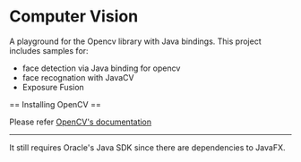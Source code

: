 Computer Vision
===============

A playground for the Opencv library with Java bindings. This project includes samples for:
 - face detection via Java binding for opencv
 - face recognation with JavaCV
 - Exposure Fusion

== Installing OpenCV ==

Please refer [OpenCV's documentation](http://opencv-java-tutorials.readthedocs.io/en/latest/01-installing-opencv-for-java.html)


---
It still requires Oracle's Java SDK since there are dependencies to JavaFX.